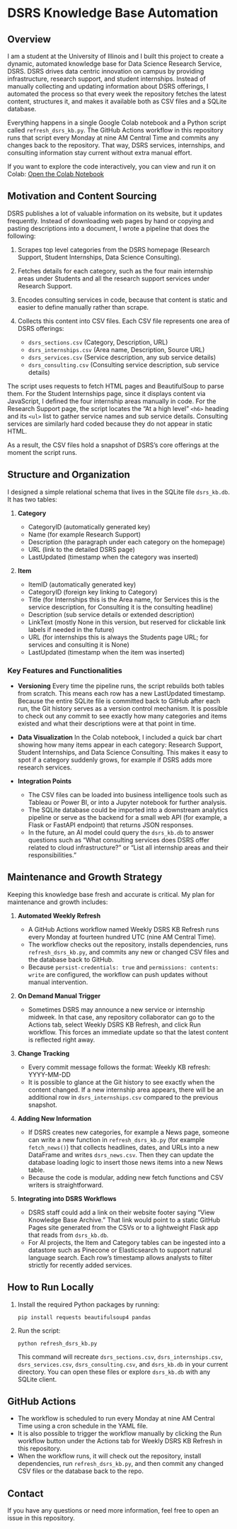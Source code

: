 # DSRS Knowledge Base Automation

## Overview

I am a student at the University of Illinois and I built this project to create a dynamic, automated knowledge base for Data Science Research Service, DSRS. DSRS drives data centric innovation on campus by providing infrastructure, research support, and student internships. Instead of manually collecting and updating information about DSRS offerings, I automated the process so that every week the repository fetches the latest content, structures it, and makes it available both as CSV files and a SQLite database.

Everything happens in a single Google Colab notebook and a Python script called `refresh_dsrs_kb.py`. The GitHub Actions workflow in this repository runs that script every Monday at nine AM Central Time and commits any changes back to the repository. That way, DSRS services, internships, and consulting information stay current without extra manual effort.

If you want to explore the code interactively, you can view and run it on Colab:
[Open the Colab Notebook](https://colab.research.google.com/drive/1JWt8YECXh8gbY2NJ8abPjqWXuDpMrNXT?usp=sharing)

## Motivation and Content Sourcing

DSRS publishes a lot of valuable information on its website, but it updates frequently. Instead of downloading web pages by hand or copying and pasting descriptions into a document, I wrote a pipeline that does the following:

1. Scrapes top level categories from the DSRS homepage (Research Support, Student Internships, Data Science Consulting).
2. Fetches details for each category, such as the four main internship areas under Students and all the research support services under Research Support.
3. Encodes consulting services in code, because that content is static and easier to define manually rather than scrape.
4. Collects this content into CSV files. Each CSV file represents one area of DSRS offerings:

   * `dsrs_sections.csv` (Category, Description, URL)
   * `dsrs_internships.csv` (Area name, Description, Source URL)
   * `dsrs_services.csv` (Service description, any sub service details)
   * `dsrs_consulting.csv` (Consulting service description, sub service details)

The script uses requests to fetch HTML pages and BeautifulSoup to parse them. For the Student Internships page, since it displays content via JavaScript, I defined the four internship areas manually in code. For the Research Support page, the script locates the “At a high level” `<h6>` heading and its `<ul>` list to gather service names and sub service details. Consulting services are similarly hard coded because they do not appear in static HTML.

As a result, the CSV files hold a snapshot of DSRS’s core offerings at the moment the script runs.

## Structure and Organization

I designed a simple relational schema that lives in the SQLite file `dsrs_kb.db`. It has two tables:

1. **Category**

   * CategoryID (automatically generated key)
   * Name (for example Research Support)
   * Description (the paragraph under each category on the homepage)
   * URL (link to the detailed DSRS page)
   * LastUpdated (timestamp when the category was inserted)

2. **Item**

   * ItemID (automatically generated key)
   * CategoryID (foreign key linking to Category)
   * Title (for Internships this is the Area name, for Services this is the service description, for Consulting it is the consulting headline)
   * Description (sub service details or extended description)
   * LinkText (mostly None in this version, but reserved for clickable link labels if needed in the future)
   * URL (for internships this is always the Students page URL; for services and consulting it is None)
   * LastUpdated (timestamp when the item was inserted)

### Key Features and Functionalities

* **Versioning**
  Every time the pipeline runs, the script rebuilds both tables from scratch. This means each row has a new LastUpdated timestamp. Because the entire SQLite file is committed back to GitHub after each run, the Git history serves as a version control mechanism. It is possible to check out any commit to see exactly how many categories and items existed and what their descriptions were at that point in time.

* **Data Visualization**
  In the Colab notebook, I included a quick bar chart showing how many items appear in each category: Research Support, Student Internships, and Data Science Consulting. This makes it easy to spot if a category suddenly grows, for example if DSRS adds more research services.

* **Integration Points**

  * The CSV files can be loaded into business intelligence tools such as Tableau or Power BI, or into a Jupyter notebook for further analysis.
  * The SQLite database could be imported into a downstream analytics pipeline or serve as the backend for a small web API (for example, a Flask or FastAPI endpoint) that returns JSON responses.
  * In the future, an AI model could query the `dsrs_kb.db` to answer questions such as “What consulting services does DSRS offer related to cloud infrastructure?” or “List all internship areas and their responsibilities.”

## Maintenance and Growth Strategy

Keeping this knowledge base fresh and accurate is critical. My plan for maintenance and growth includes:

1. **Automated Weekly Refresh**

   * A GitHub Actions workflow named Weekly DSRS KB Refresh runs every Monday at fourteen hundred UTC (nine AM Central Time).
   * The workflow checks out the repository, installs dependencies, runs `refresh_dsrs_kb.py`, and commits any new or changed CSV files and the database back to GitHub.
   * Because `persist-credentials: true` and `permissions: contents: write` are configured, the workflow can push updates without manual intervention.

2. **On Demand Manual Trigger**

   * Sometimes DSRS may announce a new service or internship midweek. In that case, any repository collaborator can go to the Actions tab, select Weekly DSRS KB Refresh, and click Run workflow. This forces an immediate update so that the latest content is reflected right away.

3. **Change Tracking**

   * Every commit message follows the format:
     Weekly KB refresh: YYYY-MM-DD
   * It is possible to glance at the Git history to see exactly when the content changed. If a new internship area appears, there will be an additional row in `dsrs_internships.csv` compared to the previous snapshot.

4. **Adding New Information**

   * If DSRS creates new categories, for example a News page, someone can write a new function in `refresh_dsrs_kb.py` (for example `fetch_news()`) that collects headlines, dates, and URLs into a new DataFrame and writes `dsrs_news.csv`. Then they can update the database loading logic to insert those news items into a new News table.
   * Because the code is modular, adding new fetch functions and CSV writers is straightforward.

5. **Integrating into DSRS Workflows**

   * DSRS staff could add a link on their website footer saying “View Knowledge Base Archive.” That link would point to a static GitHub Pages site generated from the CSVs or to a lightweight Flask app that reads from `dsrs_kb.db`.
   * For AI projects, the Item and Category tables can be ingested into a datastore such as Pinecone or Elasticsearch to support natural language search. Each row’s timestamp allows analysts to filter strictly for recently added services.

## How to Run Locally

1. Install the required Python packages by running:

   ```
   pip install requests beautifulsoup4 pandas
   ```

2. Run the script:

   ```
   python refresh_dsrs_kb.py
   ```

   This command will recreate `dsrs_sections.csv`, `dsrs_internships.csv`, `dsrs_services.csv`, `dsrs_consulting.csv`, and `dsrs_kb.db` in your current directory. You can open these files or explore `dsrs_kb.db` with any SQLite client.

## GitHub Actions

* The workflow is scheduled to run every Monday at nine AM Central Time using a cron schedule in the YAML file.
* It is also possible to trigger the workflow manually by clicking the Run workflow button under the Actions tab for Weekly DSRS KB Refresh in this repository.
* When the workflow runs, it will check out the repository, install dependencies, run `refresh_dsrs_kb.py`, and then commit any changed CSV files or the database back to the repo.

## Contact

If you have any questions or need more information, feel free to open an issue in this repository.
